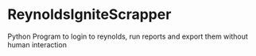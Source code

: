 # ReynoldsIgniteScrapper
Python Program to login to reynolds, run reports and export them without human interaction
